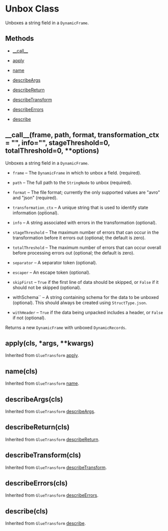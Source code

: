 # Unbox Class<a name="aws-glue-api-crawler-pyspark-transforms-Unbox"></a>

Unboxes a string field in a `DynamicFrame`\.

## Methods<a name="aws-glue-api-crawler-pyspark-transforms-Unbox-_methods"></a>

+ [\_\_call\_\_](#aws-glue-api-crawler-pyspark-transforms-Unbox-__call__)

+ [apply](#aws-glue-api-crawler-pyspark-transforms-Unbox-apply)

+ [name](#aws-glue-api-crawler-pyspark-transforms-Unbox-name)

+ [describeArgs](#aws-glue-api-crawler-pyspark-transforms-Unbox-describeArgs)

+ [describeReturn](#aws-glue-api-crawler-pyspark-transforms-Unbox-describeReturn)

+ [describeTransform](#aws-glue-api-crawler-pyspark-transforms-Unbox-describeTransform)

+ [describeErrors](#aws-glue-api-crawler-pyspark-transforms-Unbox-describeErrors)

+ [describe](#aws-glue-api-crawler-pyspark-transforms-Unbox-describe)

## \_\_call\_\_\(frame, path, format, transformation\_ctx = "", info="", stageThreshold=0, totalThreshold=0, \*\*options\)<a name="aws-glue-api-crawler-pyspark-transforms-Unbox-__call__"></a>

Unboxes a string field in a `DynamicFrame`\.

+ `frame` – The `DynamicFrame` in which to unbox a field\. \(required\)\.

+ `path` – The full path to the `StringNode` to unbox \(required\)\.

+ `format` – The file format; currently the only supported values are "avro" and "json" \(required\)\.

+ `transformation_ctx` – A unique string that is used to identify state information \(optional\)\.

+ `info` – A string associated with errors in the transformation \(optional\)\.

+ `stageThreshold` – The maximum number of errors that can occur in the transformation before it errors out \(optional; the default is zero\)\.

+ `totalThreshold` – The maximum number of errors that can occur overall before processing errors out \(optional; the default is zero\)\.

+ `separator` – A separator token \(optional\)\.

+ `escaper` – An escape token \(optional\)\.

+ `skipFirst` – `True` if the first line of data should be skipped, or `False` if it should not be skipped \(optional\)\.

+ withSchema`` – A string containing schema for the data to be unboxed \(optional\)\. This should always be created using `StructType.json`\.

+ `withHeader` – `True` if the data being unpacked includes a header, or `False` if not \(optional\)\.

Returns a new `DynamicFrame` with unboxed `DynamicRecords`\.

## apply\(cls, \*args, \*\*kwargs\)<a name="aws-glue-api-crawler-pyspark-transforms-Unbox-apply"></a>

Inherited from `GlueTransform` [apply](aws-glue-api-crawler-pyspark-transforms-GlueTransform.md#aws-glue-api-crawler-pyspark-transforms-GlueTransform-apply)\.

## name\(cls\)<a name="aws-glue-api-crawler-pyspark-transforms-Unbox-name"></a>

Inherited from `GlueTransform` [name](aws-glue-api-crawler-pyspark-transforms-GlueTransform.md#aws-glue-api-crawler-pyspark-transforms-GlueTransform-name)\.

## describeArgs\(cls\)<a name="aws-glue-api-crawler-pyspark-transforms-Unbox-describeArgs"></a>

Inherited from `GlueTransform` [describeArgs](aws-glue-api-crawler-pyspark-transforms-GlueTransform.md#aws-glue-api-crawler-pyspark-transforms-GlueTransform-describeArgs)\.

## describeReturn\(cls\)<a name="aws-glue-api-crawler-pyspark-transforms-Unbox-describeReturn"></a>

Inherited from `GlueTransform` [describeReturn](aws-glue-api-crawler-pyspark-transforms-GlueTransform.md#aws-glue-api-crawler-pyspark-transforms-GlueTransform-describeReturn)\.

## describeTransform\(cls\)<a name="aws-glue-api-crawler-pyspark-transforms-Unbox-describeTransform"></a>

Inherited from `GlueTransform` [describeTransform](aws-glue-api-crawler-pyspark-transforms-GlueTransform.md#aws-glue-api-crawler-pyspark-transforms-GlueTransform-describeTransform)\.

## describeErrors\(cls\)<a name="aws-glue-api-crawler-pyspark-transforms-Unbox-describeErrors"></a>

Inherited from `GlueTransform` [describeErrors](aws-glue-api-crawler-pyspark-transforms-GlueTransform.md#aws-glue-api-crawler-pyspark-transforms-GlueTransform-describeErrors)\.

## describe\(cls\)<a name="aws-glue-api-crawler-pyspark-transforms-Unbox-describe"></a>

Inherited from `GlueTransform` [describe](aws-glue-api-crawler-pyspark-transforms-GlueTransform.md#aws-glue-api-crawler-pyspark-transforms-GlueTransform-describe)\.